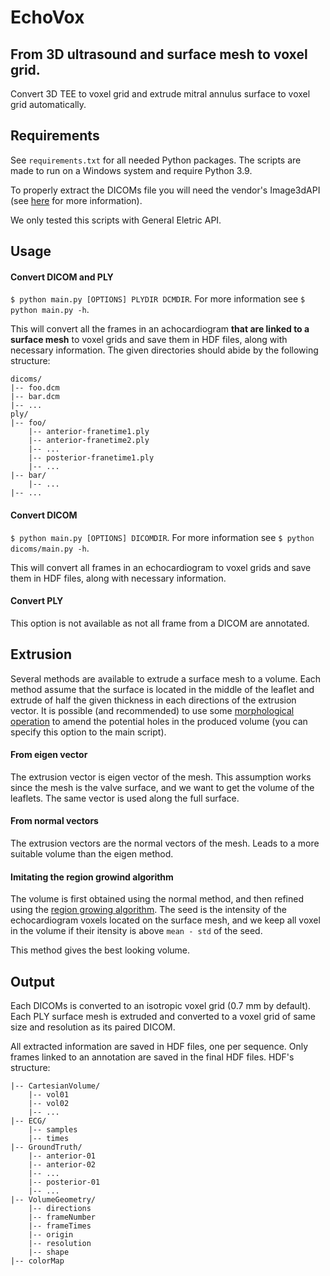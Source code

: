 # EchoVox
## From 3D ultrasound and surface mesh to voxel grid.
Convert 3D TEE to voxel grid and extrude mitral annulus surface to voxel grid automatically.


## Requirements
See `requirements.txt` for all needed Python packages. The scripts are made to run on a Windows system and require Python 3.9.

To properly extract the DICOMs file you will need the vendor's Image3dAPI (see [here](https://github.com/MedicalUltrasound/Image3dAPI) for more information).

We only tested this scripts with General Eletric API.


## Usage
#### Convert DICOM and PLY
`$ python main.py [OPTIONS] PLYDIR DCMDIR`. For more information see `$ python main.py -h`.

This will convert all the frames in an achocardiogram **that are linked to a surface mesh** to voxel grids and save them in HDF files, along with necessary information. The given directories should abide by the following structure:
```
dicoms/
|-- foo.dcm
|-- bar.dcm
|-- ...
ply/
|-- foo/
    |-- anterior-franetime1.ply
    |-- anterior-franetime2.ply
    |-- ...
    |-- posterior-franetime1.ply
    |-- ...
|-- bar/
    |-- ...
|-- ...
```
#### Convert DICOM
`$ python main.py [OPTIONS] DICOMDIR`. For more information see `$ python dicoms/main.py -h`.

This will convert all frames in an echocardiogram to voxel grids and save them in HDF files, along with necessary information.

#### Convert PLY
This option is not available as not all frame from a DICOM are annotated.


## Extrusion
Several methods are available to extrude a surface mesh to a volume. Each method assume that the surface is located in the middle of the leaflet and extrude of half the given thickness in each directions of the extrusion vector. It is possible (and recommended) to use some [morphological operation](https://en.wikipedia.org/wiki/Mathematical_morphology) to amend the potential holes in the produced volume (you can specify this option to the main script).
#### From eigen vector
The extrusion vector is eigen vector of the mesh. This assumption works since the mesh is the valve surface, and we want to get the volume of the leaflets. The same vector is used along the full surface.
#### From normal vectors
The extrusion vectors are the normal vectors of the mesh. Leads to a more suitable volume than the eigen method.
#### Imitating the region growind algorithm
The volume is first obtained using the normal method, and then refined using the [region growing algorithm](https://en.wikipedia.org/wiki/Region_growing). The seed is the intensity of the echocardiogram voxels located on the surface mesh, and we keep all voxel in the volume if their itensity is above `mean - std` of the seed.

This method gives the best looking volume.


## Output
Each DICOMs is converted to an isotropic voxel grid (0.7 mm by default). Each PLY surface mesh is extruded and converted to a voxel grid of same size and resolution as its paired DICOM.

All extracted information are saved in HDF files, one per sequence. Only frames linked to an annotation are saved in the final HDF files.
HDF's structure:
```
|-- CartesianVolume/
    |-- vol01
    |-- vol02
    |-- ...
|-- ECG/
    |-- samples
    |-- times
|-- GroundTruth/
    |-- anterior-01
    |-- anterior-02
    |-- ...
    |-- posterior-01
    |-- ...
|-- VolumeGeometry/
    |-- directions
    |-- frameNumber
    |-- frameTimes
    |-- origin
    |-- resolution
    |-- shape
|-- colorMap
```
